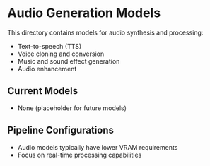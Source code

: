 # Audio Generation Models

This directory contains models for audio synthesis and processing:
- Text-to-speech (TTS)
- Voice cloning and conversion
- Music and sound effect generation
- Audio enhancement

## Current Models
- None (placeholder for future models)

## Pipeline Configurations
- Audio models typically have lower VRAM requirements
- Focus on real-time processing capabilities
